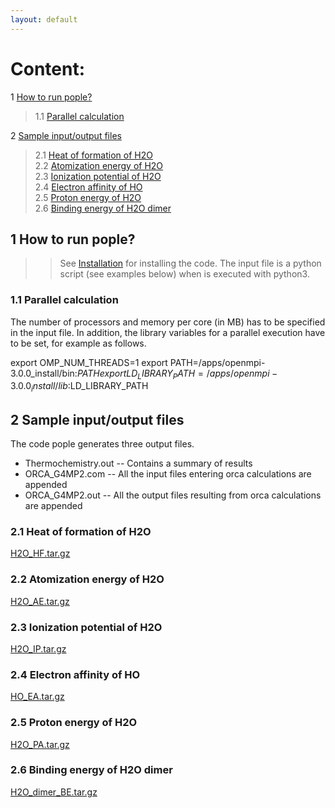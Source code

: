 ```yaml
---
layout: default
---
```


# Content:
1 [How to run pople?](#1-How-to-run-pople?)  
   > 1.1 [Parallel calculation](#1.2-Parallel-calculation)  

2 [Sample input/output files](#2.-Example-input/output-files)  
   > 2.1 [Heat of formation of H2O](#2.1-Heat-of-formation-of-H2O)    
   > 2.2 [Atomization energy of H2O](#2.2-Atomization-energy-of-H2O)    
   > 2.3 [Ionization potential of H2O](#2.3-Ionization-potential-of-H2O)    
   > 2.4 [Electron affinity of HO](#2.4-Electron-affinity-of-HO)     
   > 2.5 [Proton energy of H2O](#2.5-Proton-energy-of-H2O)     
   > 2.6 [Binding energy of H2O dimer](#2.6-Binding-energy-of-H2O-dimer)    
 
## 1 How to run pople?
>> See [Installation](https://moldis-group.github.io/pople/installation.html) for installing the code. 
>> The input file is a python script (see examples below) when is executed with python3.

### 1.1 Parallel calculation
The number of processors and memory per core (in MB) has to be specified in the input file. In addition, the library variables for a parallel execution have to be set, for example as follows.

  export OMP_NUM_THREADS=1
  export PATH=/apps/openmpi-3.0.0_install/bin:$PATH
  export LD_LIBRARY_PATH=/apps/openmpi-3.0.0_install/lib:$LD_LIBRARY_PATH



## 2 Sample input/output files
The code pople generates three output files. 
* Thermochemistry.out -- Contains a summary of results 
* ORCA_G4MP2.com -- All the input files entering orca calculations are appended 
* ORCA_G4MP2.out -- All the output files resulting from orca calculations are appended


### 2.1 Heat of formation of H2O

[H2O_HF.tar.gz](https://github.com/moldis-group/pople/blob/main/test/H2O_HF.tar.gz)

### 2.2 Atomization energy of H2O

[H2O_AE.tar.gz](https://github.com/moldis-group/pople/blob/main/test/H2O_AE.tar.gz)

### 2.3 Ionization potential of H2O

[H2O_IP.tar.gz](https://github.com/moldis-group/pople/blob/main/test/H2O_IP.tar.gz)

### 2.4 Electron affinity of HO

[HO_EA.tar.gz](https://github.com/moldis-group/pople/blob/main/test/HO_EA.tar.gz)

### 2.5 Proton energy of H2O

[H2O_PA.tar.gz](https://github.com/moldis-group/pople/blob/main/test/H2O_PA.tar.gz)

### 2.6 Binding energy of H2O dimer

[H2O_dimer_BE.tar.gz](https://github.com/moldis-group/pople/blob/main/test/H2O_dimer_BE.tar.gz)
